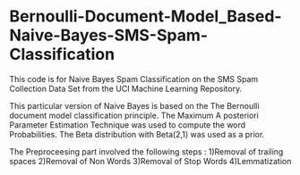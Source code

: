 # Bernoulli-Document-Model_Based-Naive-Bayes-SMS-Spam-Classification

This code is for Naive Bayes Spam Classification on the SMS Spam Collection Data Set from the UCI Machine Learning Repository.

This particular version of Naive Bayes is based on the The Bernoulli document model classification principle. The Maximum A posteriori Parameter Estimation Technique was used to compute the word Probabilities. The Beta distribution with Beta(2,1) was used as a prior.

The Preproceesing part involved the following steps :
    1)Removal of trailing spaces
    2)Removal of Non Words
    3)Removal of Stop Words
    4)Lemmatization
